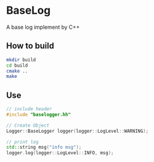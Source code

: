 # BaseLog
A base log implement by C++

## How to build
```bash
mkdir build
cd build
cmake ..
make
```

## Use
```C++
// include header
#include "baselogger.hh"

// Create Object
Logger::BaseLogger logger(logger::LogLevel::WARNING);

// print log
std::string msg("info msg");
logger.log(logger::LogLevel::INFO, msg);
```